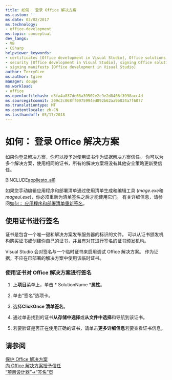 ```yaml
---
title: 如何： 登录 Office 解决方案
ms.custom: ''
ms.date: 02/02/2017
ms.technology:
- office-development
ms.topic: conceptual
dev_langs:
- VB
- CSharp
helpviewer_keywords:
- certificates [Office development in Visual Studio], Office solutions
- security [Office development in Visual Studio], signing Office solutions
- signing manifests [Office development in Visual Studio]
author: TerryGLee
ms.author: tglee
manager: douge
ms.workload:
- office
ms.openlocfilehash: d5fa4a837de66a39502e2c9e2d8466f3998acc4d
ms.sourcegitcommit: 209c2c068ff0975994ed892b62aa9b834a7f6077
ms.translationtype: MT
ms.contentlocale: zh-CN
ms.lasthandoff: 05/17/2018
---
```

# <a name="how-to-sign-office-solutions"></a>如何： 登录 Office 解决方案
  如果你登录解决方案，你可以授予对使用证书作为证据解决方案信任。 你可以为多个解决方案，使用相同的证书，所有的解决方案将没有其他安全策略更新受信任。  
  
 [!INCLUDE[appliesto_all](../vsto/includes/appliesto-all-md.md)]  
  
 如果您手动编辑应用程序和部署清单通过使用清单生成和编辑工具 (*mage.exe*和*mageui.exe*)，你必须重新为清单签名之后才能使用它们。 有关详细信息，请参阅[如何： 应用程序和部署清单重新签名](/visualstudio/deployment/how-to-re-sign-application-and-deployment-manifests)。  
  
## <a name="sign-by-using-a-certificate"></a>使用证书进行签名  
 证书是包含一个唯一键和解决方案发布服务器的标识的文件。 可以从证书颁发机构购买证书或创建你自己的证书，并且有对其进行签名的证书颁发机构。  
  
 Visual Studio 会对签名与一个临时证书来启用调试 Office 解决方案。 作为证据，不应在已部署的解决方案中使用该临时证书。  
  
### <a name="to-sign-an-office-solution-by-using-a-certificate"></a>使用证书对 Office 解决方案进行签名  
  
1.  上**项目**菜单上，单击 * SolutionName ***属性**。  
  
2.  单击“签名”选项卡。  
  
3.  选择**ClickOnce 清单签名**。  
  
4.  通过单击找到的证书**从存储中选择**或**从文件中选择**和导航到该证书。  
  
5.  若要验证是否正在使用正确的证书，请单击**更多详细信息**若要查看证书信息。  
  
## <a name="see-also"></a>请参阅  
 [保护 Office 解决方案](../vsto/securing-office-solutions.md)   
 [向 Office 解决方案授予信任](../vsto/granting-trust-to-office-solutions.md)   
 [“项目设计器”->“签名”页](/visualstudio/ide/reference/signing-page-project-designer)  
  
  